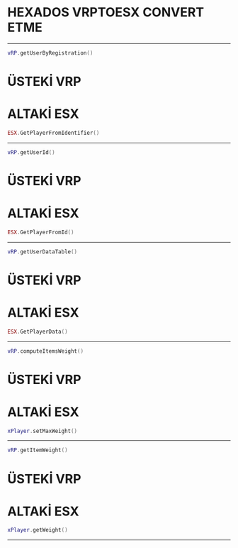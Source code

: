 # HEXADOS VRPTOESX CONVERT ETME
--------------------------------------------------------------------------------------------------
```lua
vRP.getUserByRegistration()
```
# ÜSTEKİ VRP

# ALTAKİ ESX
```lua
ESX.GetPlayerFromIdentifier()
```
--------------------------------------------------------------------------------------------------
```lua
vRP.getUserId()
```
# ÜSTEKİ VRP

# ALTAKİ ESX
```lua
ESX.GetPlayerFromId()
```
--------------------------------------------------------------------------------------------------
```lua
vRP.getUserDataTable()
```
# ÜSTEKİ VRP

# ALTAKİ ESX
```lua
ESX.GetPlayerData()
```
--------------------------------------------------------------------------------------------------
```lua
vRP.computeItemsWeight()
```
# ÜSTEKİ VRP

# ALTAKİ ESX
```lua
xPlayer.setMaxWeight()
```
--------------------------------------------------------------------------------------------------
```lua
vRP.getItemWeight()
```
# ÜSTEKİ VRP

# ALTAKİ ESX
```lua
xPlayer.getWeight()
```
--------------------------------------------------------------------------------------------------




